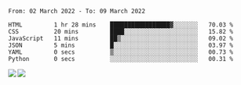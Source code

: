 <!--START_SECTION:waka-->

```text
From: 02 March 2022 - To: 09 March 2022

HTML         1 hr 28 mins    █████████████████▓░░░░░░░   70.03 %
CSS          20 mins         ████░░░░░░░░░░░░░░░░░░░░░   15.82 %
JavaScript   11 mins         ██▒░░░░░░░░░░░░░░░░░░░░░░   09.02 %
JSON         5 mins          █░░░░░░░░░░░░░░░░░░░░░░░░   03.97 %
YAML         0 secs          ▒░░░░░░░░░░░░░░░░░░░░░░░░   00.73 %
Python       0 secs          ░░░░░░░░░░░░░░░░░░░░░░░░░   00.31 %
```

<!--END_SECTION:waka-->
<a href="https://github.com/anuraghazra/github-readme-stats">
  <img align="left" src="https://github-readme-stats.vercel.app/api?username=Tanesan&count_private=true&show_icons=true" />
<img align="left" src="https://github-readme-stats.vercel.app/api/top-langs/?username=Tanesan" />
</a>
